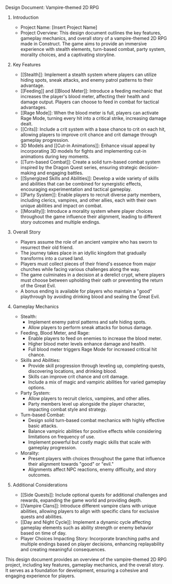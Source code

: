 Design Document: Vampire-themed 2D RPG

1. Introduction
   - Project Name: [Insert Project Name]
   - Project Overview: This design document outlines the key features, gameplay mechanics, and overall story of a vampire-themed 2D RPG made in Construct. The game aims to provide an immersive experience with stealth elements, turn-based combat, party system, morality choices, and a captivating storyline.

2. Key Features
   - [[Stealth]]: Implement a stealth system where players can utilize hiding spots, sneak attacks, and enemy patrol patterns to their advantage.
   - [[Feeding]] and [[Blood Meter]]: Introduce a feeding mechanic that increases the player's blood meter, affecting their health and damage output. Players can choose to feed in combat for tactical advantages.
   - [[Rage Mode]]: When the blood meter is full, players can activate Rage Mode, turning every hit into a critical strike, increasing damage dealt.
   - [[Crits]]: Include a crit system with a base chance to crit on each hit, allowing players to improve crit chance and crit damage through gameplay progression.
   - 3D Models and [[Cut-in Animations]]: Enhance visual appeal by incorporating 3D models for fights and implementing cut-in animations during key moments.
   - [[Turn-based Combat]]: Create a solid turn-based combat system inspired by the Dragon Quest series, ensuring strategic decision-making and engaging battles.
   - [[Synergized Skills and Abilities]]: Develop a wide variety of skills and abilities that can be combined for synergistic effects, encouraging experimentation and tactical gameplay.
   - [[Party System]]: Enable players to recruit diverse party members, including clerics, vampires, and other allies, each with their own unique abilities and impact on combat.
   - [[Morality]]: Introduce a morality system where player choices throughout the game influence their alignment, leading to different story outcomes and multiple endings.

3. Overall Story
   - Players assume the role of an ancient vampire who has sworn to resurrect their old friend.
   - The journey takes place in an idyllic kingdom that gradually transforms into a cursed land.
   - Players must collect pieces of their friend's essence from major churches while facing various challenges along the way.
   - The game culminates in a decision at a derelict crypt, where players must choose between upholding their oath or preventing the return of the Great Evil.
   - A bonus ending is available for players who maintain a "good" playthrough by avoiding drinking blood and sealing the Great Evil.

4. Gameplay Mechanics
   - Stealth:
     - Implement enemy patrol patterns and safe hiding spots.
     - Allow players to perform sneak attacks for bonus damage.
   - Feeding, Blood Meter, and Rage:
     - Enable players to feed on enemies to increase the blood meter.
     - Higher blood meter levels enhance damage and health.
     - Full blood meter triggers Rage Mode for increased critical hit chance.
   - Skills and Abilities:
     - Provide skill progression through leveling up, completing quests, discovering locations, and drinking blood.
     - Skills can improve crit chance and crit damage.
     - Include a mix of magic and vampiric abilities for varied gameplay options.
   - Party System:
     - Allow players to recruit clerics, vampires, and other allies.
     - Party members level up alongside the player character, impacting combat style and strategy.
   - Turn-based Combat:
     - Design solid turn-based combat mechanics with highly effective basic attacks.
     - Balance vampiric abilities for positive effects while considering limitations on frequency of use.
     - Implement powerful but costly magic skills that scale with gameplay progression.
   - Morality:
     - Present players with choices throughout the game that influence their alignment towards "good" or "evil."
     - Alignments affect NPC reactions, enemy difficulty, and story outcomes.

5. Additional Considerations
   - [[Side Quests]]: Include optional quests for additional challenges and rewards, expanding the game world and providing depth.
   - [[Vampire Clans]]: Introduce different vampire clans with unique abilities, allowing players to align with specific clans for exclusive quests and abilities.
   - [[Day and Night Cycle]]: Implement a dynamic cycle affecting gameplay elements such as ability strength or enemy behavior based on time of day.
   - Player Choices Impacting Story: Incorporate branching paths and multiple endings based on player decisions, enhancing replayability and creating meaningful consequences.

This design document provides an overview of the vampire-themed 2D RPG project, including key features, gameplay mechanics, and the overall story. It serves as a foundation for development, ensuring a cohesive and engaging experience for players.